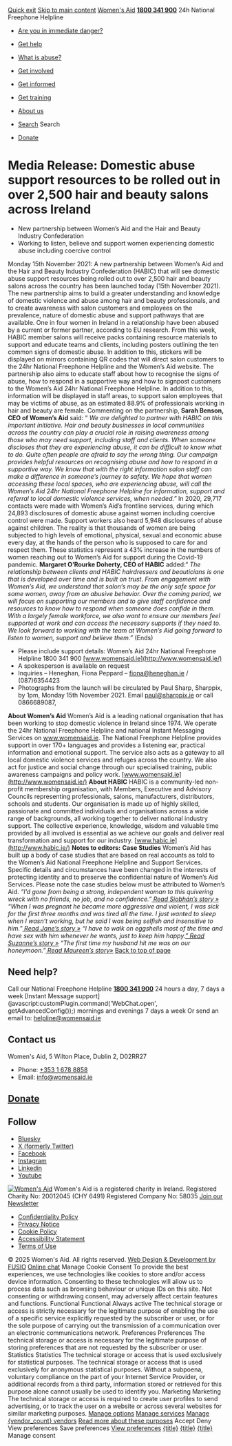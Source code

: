 [Quick exit](https://www.womensaid.ie/get-informed/news-events/media-releases/domestic-abuse-support-resources-to-be-rolled-out/#exit)
[Skip to main content](https://www.womensaid.ie/get-informed/news-events/media-releases/domestic-abuse-support-resources-to-be-rolled-out/#pagecontent "Skip to main content")
[Women's Aid](https://www.womensaid.ie/)
**[1800 341 900](tel:1800341900)** 24h National Freephone Helpline
  * [Are you in immediate danger?](https://www.womensaid.ie/are-you-in-immediate-danger/)
  * [Get help](https://www.womensaid.ie/get-help/)
  * [What is abuse?](https://www.womensaid.ie/what-is-abuse/)
  * [Get involved](https://www.womensaid.ie/get-involved/)
  * [Get informed](https://www.womensaid.ie/get-informed/)
  * [Get training](https://www.womensaid.ie/get-training/)
  * [About us](https://www.womensaid.ie/about-us/)


  * [Search](https://www.womensaid.ie/get-informed/news-events/media-releases/domestic-abuse-support-resources-to-be-rolled-out/)
Search
  * [Donate](https://www.womensaid.ie/get-involved/donate/)


# Media Release: Domestic abuse support resources to be rolled out in over 2,500 hair and beauty salons across Ireland
  * New partnership between Women’s Aid and the Hair and Beauty Industry Confederation
  * Working to listen, believe and support women experiencing domestic abuse including coercive control


Monday 15th November 2021: A new partnership between Women’s Aid and the Hair and Beauty Industry Confederation (HABIC) that will see domestic abuse support resources being rolled out to over 2,500 hair and beauty salons across the country has been launched today (15th November 2021). The new partnership aims to build a greater understanding and knowledge of domestic violence and abuse among hair and beauty professionals, and to create awareness with salon customers and employees on the prevalence, nature of domestic abuse and support pathways that are available.
One in four women in Ireland in a relationship have been abused by a current or former partner, according to EU research. From this week, HABIC member salons will receive packs containing resource materials to support and educate teams and clients, including posters outlining the ten common signs of domestic abuse. In addition to this, stickers will be displayed on mirrors containing QR codes that will direct salon customers to the 24hr National Freephone Helpline and the Women’s Aid website.
The partnership also aims to educate staff about how to recognise the signs of abuse, how to respond in a supportive way and how to signpost customers to the Women’s Aid 24hr National Freephone Helpline. In addition to this, information will be displayed in staff areas, to support salon employees that may be victims of abuse, as an estimated 88.9% of professionals working in hair and beauty are female.
Commenting on the partnership, **Sarah Benson, CEO of Women’s Aid** said: “ _We are delighted to partner with HABIC on this important initiative. Hair and beauty businesses in local communities across the country can play a crucial role in raising awareness among those who may need support, including staff and clients. When someone discloses that they are experiencing abuse, it can be difficult to know what to do. Quite often people are afraid to say the wrong thing. Our campaign provides helpful resources on recognising abuse and how to respond in a supportive way. We know that with the right information salon staff can make a difference in someone’s journey to safety. We hope that women accessing these local spaces, who are experiencing abuse, will call the Women’s Aid 24hr National Freephone Helpline for information, support and referral to local domestic violence services, when needed.”_
In 2020, 29,717 contacts were made with Women’s Aid’s frontline services, during which 24,893 disclosures of domestic abuse against women including coercive control were made. Support workers also heard 5,948 disclosures of abuse against children. The reality is that thousands of women are being subjected to high levels of emotional, physical, sexual and economic abuse every day, at the hands of the person who is supposed to care for and respect them. 
These statistics represent a 43% increase in the numbers of women reaching out to Women’s Aid for support during the Covid-19 pandemic.
**Margaret O’Rourke Doherty, CEO of HABIC** added:“ _The relationship between clients and HABIC hairdressers and beauticians is one that is developed over time and is built on trust. From engagement with Women’s Aid, we understand that salon’s may be the only safe space for some women, away from an abusive behavior. Over the coming period, we will focus on supporting our members and to give staff confidence and resources to know how to respond when someone does confide in them. With a largely female workforce, we also want to ensure our members feel supported at work and can access the necessary supports if they need to. We look forward to working with the team at Women’s Aid going forward to listen to women, support and believe them.”_
(Ends)
  * Please include support details: Women’s Aid 24hr National Freephone Helpline 1800 341 900 [www.womensaid.ie](http://www.womensaid.ie/)
  * A spokesperson is available on request
  * Inquiries – Heneghan, Fiona Peppard – fiona@heneghan.ie / (087)6354423
  * Photographs from the launch will be circulated by Paul Sharp, Sharppix, by 1pm, Monday 15th November 2021. Email paul@sharppix.ie or call 0866689087,


**About Women’s Aid**
Women’s Aid is a leading national organisation that has been working to stop domestic violence in Ireland since 1974. We operate the 24hr National Freephone Helpline and national Instant Messaging Services on www.womensaid.ie. The National Freephone Helpline provides support in over 170+ languages and provides a listening ear, practical information and emotional support. The service also acts as a gateway to all local domestic violence services and refuges across the country. We also act for justice and social change through our specialised training, public awareness campaigns and policy work. [www.womensaid.ie](http://www.womensaid.ie/)
**About HABIC**
HABIC is a community-led non-profit membership organisation, with Members, Executive and Advisory Councils representing professionals, salons, manufacturers, distributors, schools and students. Our organisation is made up of highly skilled, passionate and committed individuals and organisations across a wide range of backgrounds, all working together to deliver national industry support. The collective experience, knowledge, wisdom and valuable time provided by all involved is essential as we achieve our goals and deliver real transformation and support for our industry. [www.habic.ie](http://www.habic.ie/)
**Notes to editors:**
**Case Studies**
Women’s Aid has built up a body of case studies that are based on real accounts as told to the Women’s Aid National Freephone Helpline and Support Services. Specific details and circumstances have been changed in the interests of protecting identity and to preserve the confidential nature of Women’s Aid Services. Please note the case studies below must be attributed to Women’s Aid.
_“I’d gone from being a strong, independent woman to this quivering wreck with no friends, no job, and no confidence.”_[ _Read Siobhán’s story »_](https://www.womensaid.ie/what-is-abuse/real-stories/)
_“When I was pregnant he became more aggressive and violent, I was sick for the first three months and was tired all the time. I just wanted to sleep when I wasn’t working, but he said I was being selfish and insensitive to him.”_[ _Read Jane’s story »_](https://www.womensaid.ie/what-is-abuse/real-stories/)
_“I have to walk on eggshells most of the time and have sex with him whenever he wants, just to keep him happy._[_” Read Suzanne’s story »_](https://www.womensaid.ie/what-is-abuse/real-stories/)  _“The first time my husband hit me was on our honeymoon.”_[ _Read Maureen’s story»_](https://www.womensaid.ie/what-is-abuse/real-stories/)
[Back to top of page](https://www.womensaid.ie/get-informed/news-events/media-releases/domestic-abuse-support-resources-to-be-rolled-out/#top)
## Need help?
Call our National Freephone Helpline **[1800 341 900](tel:1800341900)** 24 hours a day, 7 days a week 
[Instant Message support](javascript:customPlugin.command\('WebChat.open', getAdvancedConfig\(\)\);) mornings and evenings 7 days a week
Or send an email to: helpline@womensaid.ie
## Contact us
Women's Aid, 5 Wilton Place, Dublin 2, D02RR27
  * Phone: [+353 1 678 8858](tel:+35316788858)
  * Email: info@womensaid.ie


## [Donate](https://www.womensaid.ie/get-involved/donate/)
## Follow
  * [Bluesky](https://bsky.app/profile/womensaidireland.bsky.social)
  * [X (formerly Twitter)](https://x.com/Womens_Aid)
  * [Facebook](https://www.facebook.com/womensaid.ie)
  * [Instagram](https://www.instagram.com/womens.aid)
  * [Linkedin](https://www.linkedin.com/company/women's-aid/)
  * [Youtube](https://www.youtube.com/@womensaidireland)


[![Women's Aid](https://www.womensaid.ie/app/themes/womensaidsage9/resources/assets/img/womens-aid-logo-white.svg)](https://www.womensaid.ie/get-informed/news-events/media-releases/domestic-abuse-support-resources-to-be-rolled-out/)
Women's Aid is a registered charity in Ireland.
Registered Charity No: 20012045 (CHY 6491) Registered Company No: 58035
[Join our Newsletter](https://www.womensaid.ie/get-informed/news-events/newsletter/)
  * [Confidentiality Policy](https://www.womensaid.ie/about-us/compliance/confidentiality-policy/)
  * [Privacy Notice](https://www.womensaid.ie/about-us/compliance/privacy-notice/)
  * [Cookie Policy](https://www.womensaid.ie/about-us/compliance/cookie-policy/)
  * [Accessibility Statement](https://www.womensaid.ie/about-us/compliance/accessibility-statement/)
  * [Terms of Use](https://www.womensaid.ie/about-us/compliance/terms-of-use/)


© 2025 Women's Aid. All rights reserved. [Web Design & Development by FUSIO](https://www.fusio.net/?utm_source=WomensAid&utm_medium=Website&utm_campaign=ClientLinks)
[Online chat](https://www.womensaid.ie/get-informed/news-events/media-releases/domestic-abuse-support-resources-to-be-rolled-out/#chat)
Manage Cookie Consent
To provide the best experiences, we use technologies like cookies to store and/or access device information. Consenting to these technologies will allow us to process data such as browsing behaviour or unique IDs on this site. Not consenting or withdrawing consent, may adversely affect certain features and functions.
Functional Functional Always active 
The technical storage or access is strictly necessary for the legitimate purpose of enabling the use of a specific service explicitly requested by the subscriber or user, or for the sole purpose of carrying out the transmission of a communication over an electronic communications network.
Preferences Preferences
The technical storage or access is necessary for the legitimate purpose of storing preferences that are not requested by the subscriber or user.
Statistics Statistics
The technical storage or access that is used exclusively for statistical purposes. The technical storage or access that is used exclusively for anonymous statistical purposes. Without a subpoena, voluntary compliance on the part of your Internet Service Provider, or additional records from a third party, information stored or retrieved for this purpose alone cannot usually be used to identify you.
Marketing Marketing
The technical storage or access is required to create user profiles to send advertising, or to track the user on a website or across several websites for similar marketing purposes.
[Manage options](https://www.womensaid.ie/get-informed/news-events/media-releases/domestic-abuse-support-resources-to-be-rolled-out/) [Manage services](https://www.womensaid.ie/get-informed/news-events/media-releases/domestic-abuse-support-resources-to-be-rolled-out/) [Manage {vendor_count} vendors](https://www.womensaid.ie/get-informed/news-events/media-releases/domestic-abuse-support-resources-to-be-rolled-out/) [Read more about these purposes](https://cookiedatabase.org/tcf/purposes/)
Accept Deny View preferences Save preferences [View preferences](https://www.womensaid.ie/get-informed/news-events/media-releases/domestic-abuse-support-resources-to-be-rolled-out/)
[{title}](https://www.womensaid.ie/get-informed/news-events/media-releases/domestic-abuse-support-resources-to-be-rolled-out/) [{title}](https://www.womensaid.ie/get-informed/news-events/media-releases/domestic-abuse-support-resources-to-be-rolled-out/) [{title}](https://www.womensaid.ie/get-informed/news-events/media-releases/domestic-abuse-support-resources-to-be-rolled-out/)
Manage consent
